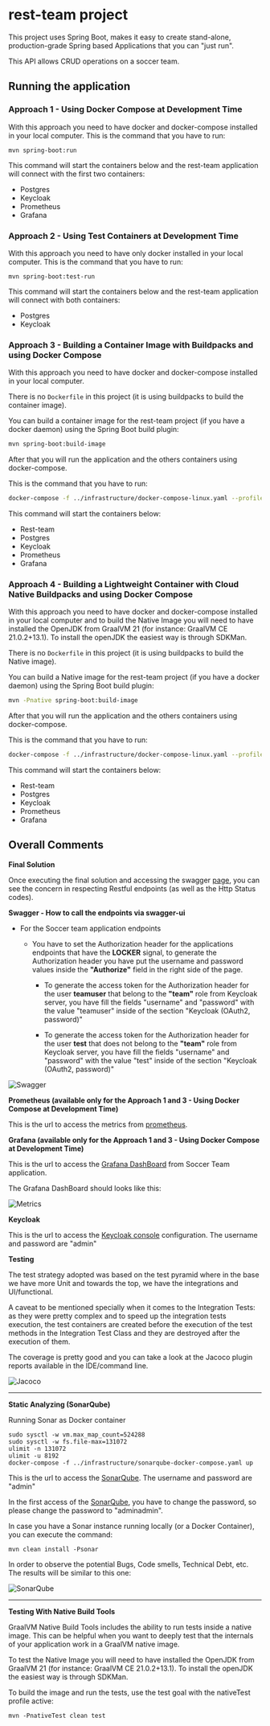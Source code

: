 # rest-team project

This project uses Spring Boot, makes it easy to create stand-alone, production-grade Spring based Applications that you can "just run".

This API allows CRUD operations on a soccer team.

## Running the application
### Approach 1 - Using Docker Compose at Development Time

With this approach you need to have docker and docker-compose installed in your local computer. This is the command
that you have to run:

```shell script
mvn spring-boot:run
```

This command will start the containers below and the rest-team application will connect with the first two containers:
-  Postgres
-  Keycloak
-  Prometheus
-  Grafana

### Approach 2 - Using Test Containers at Development Time

With this approach you need to have only docker installed in your local computer. This is the command that you have to run:

```shell script
mvn spring-boot:test-run
```

This command will start the containers below and the rest-team application will connect with both containers:
-  Postgres
-  Keycloak

### Approach 3 - Building a Container Image with Buildpacks and using Docker Compose

With this approach you need to have docker and docker-compose installed in your local computer.

There is no `Dockerfile` in this project (it is using buildpacks to build the container image).

You can build a container image for the rest-team project (if you have a docker daemon) using the Spring Boot build plugin:

```bash
mvn spring-boot:build-image
```

After that you will run the application and the others containers using docker-compose.

This is the command that you have to run:
```bash
docker-compose -f ../infrastructure/docker-compose-linux.yaml --profile rest-team up
```

This command will start the containers below:
-  Rest-team 
-  Postgres
-  Keycloak
-  Prometheus
-  Grafana

### Approach 4 - Building a Lightweight Container with Cloud Native Buildpacks and using Docker Compose

With this approach you need to have docker and docker-compose installed in your local computer and to build the Native Image 
you will need to have installed the OpenJDK from GraalVM 21 (for instance: GraalVM CE 21.0.2+13.1). 
To install the openJDK the easiest way is through SDKMan.

There is no `Dockerfile` in this project (it is using buildpacks to build the Native image).

You can build a Native image for the rest-team project (if you have a docker daemon) using the Spring Boot build plugin:

```bash
mvn -Pnative spring-boot:build-image
```

After that you will run the application and the others containers using docker-compose.

This is the command that you have to run:
```bash
docker-compose -f ../infrastructure/docker-compose-linux.yaml --profile rest-team up
```

This command will start the containers below:
-  Rest-team
-  Postgres
-  Keycloak
-  Prometheus
-  Grafana


## Overall Comments

**Final Solution**

Once executing the final solution and accessing the swagger
[page](http://127.0.0.1:8081/rest-team/swagger-ui/index.html?configUrl=/rest-team/v3/api-docs/swagger-config#/), you can see the
concern in respecting Restful endpoints (as well as the Http Status
codes).

**Swagger - How to call the endpoints via swagger-ui**
- For the Soccer team application endpoints
    - You have to set the Authorization header for the applications endpoints that have the **LOCKER** signal, to generate the Authorization header you have put the username and password values inside the **"Authorize"** field in the right side of the page.

      - To generate the access token for the Authorization header for the user **teamuser** that belong to the **"team"** role from Keycloak server, you have fill the fields "username" and "password" with the value "teamuser" inside of the section "Keycloak (OAuth2, password)"

      - To generate the access token for the Authorization header for the user **test** that does not belong to the **"team"** role from Keycloak server, you have fill the fields "username" and "password" with the value "test" inside of the section "Keycloak (OAuth2, password)"


 ![Swagger](https://i.ibb.co/p0s5Kpb/swagger.png "Swagger Endpoints")


**Prometheus (available only for the Approach 1 and 3 - Using Docker Compose at Development Time)**

This is the url to access the metrics from [prometheus](http://127.0.0.1:9090/graph).

**Grafana (available only for the Approach 1 and 3 - Using Docker Compose at Development Time)**

This is the url to access the [Grafana DashBoard](http://127.0.0.1:3000) from Soccer Team application.

The Grafana DashBoard should looks like this:

![Metrics](https://i.ibb.co/tHjstNG/metric.png
"Metrics")

**Keycloak**

This is the url to access the [Keycloak console](http://127.0.0.1:8080/auth/) configuration.
The username and password are "admin"

**Testing**

The test strategy adopted was based on the test pyramid where in the base
we have more Unit and towards the top, we have the integrations and
UI/functional.

A caveat to be mentioned specially when it comes to the Integration
Tests: as they were pretty complex and to speed up the integration tests execution,
the test containers are created before the execution of the test methods in the Integration Test Class and they are
destroyed after the execution of them.

The coverage is pretty good and you can take a look at the Jacoco plugin
reports available in the IDE/command line.

![Jacoco](https://i.ibb.co/SJ6stfb/jacoco.png
"Jacoco Execution")

---

**Static Analyzing (SonarQube)**

Running Sonar as Docker container
```shell script
sudo sysctl -w vm.max_map_count=524288
sudo sysctl -w fs.file-max=131072
ulimit -n 131072
ulimit -u 8192
docker-compose -f ../infrastructure/sonarqube-docker-compose.yaml up
```
This is the url to access the [SonarQube](http://127.0.0.1:9000/projects?sort=-analysis_date).
The username and password are "admin"

In the first access of the [SonarQube](http://127.0.0.1:9000/projects?sort=-analysis_date), you have to change the password, so please 
change the password to "adminadmin".

In case you have a Sonar instance running locally (or a Docker
Container), you can execute the command:
```shell script
mvn clean install -Psonar
```
In order to observe the potential Bugs, Code smells,
Technical Debt, etc. The results will be similar to this one:

![SonarQube](https://i.ibb.co/L1CfkDw/sonarqube.png
"Sonar Execution")

---

**Testing With Native Build Tools**

GraalVM Native Build Tools includes the ability to run tests inside a native image. 
This can be helpful when you want to deeply test that the internals of your application work in a GraalVM native image.

To test the Native Image you will need to have installed the OpenJDK from GraalVM 21 (for instance: GraalVM CE 21.0.2+13.1).
To install the openJDK the easiest way is through SDKMan.

To build the image and run the tests, use the test goal with the nativeTest profile active:

```shell script
mvn -PnativeTest clean test
```